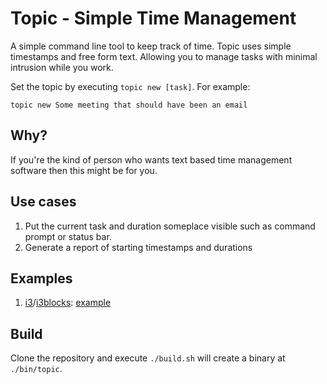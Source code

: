 # Topic - Simple Time Management

A simple command line tool to keep track of time. Topic uses simple timestamps and free form text. Allowing you to manage tasks with minimal intrusion while you work.

Set the topic by executing `topic new [task]`. For example:
```
topic new Some meeting that should have been an email
```

## Why?

If you're the kind of person who wants text based time management software then this might be for you.

## Use cases
1. Put the current task and duration someplace visible such as command prompt or status bar.
2. Generate a report of starting timestamps and durations

## Examples
1. [i3](https://i3wm.org/)/[i3blocks](https://github.com/vivien/i3blocks): [example](doc/i3blocks-example.sh)

## Build
Clone the repository and execute `./build.sh` will create a binary at `./bin/topic`.

